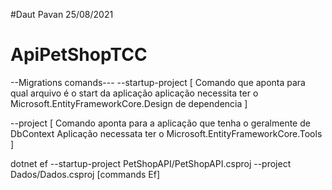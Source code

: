 
#Daut Pavan 25/08/2021
# ApiPetShopTCC

--Migrations comands--- 
--startup-project [
					Comando que aponta para qual arquivo é o start da aplicação
					aplicação necessita ter o Microsoft.EntityFrameworkCore.Design de dependencia
				  ]


--project [
			Comando aponta para a aplicação que tenha o geralmente de DbContext
			Aplicação necessata ter o Microsoft.EntityFrameworkCore.Tools
		  ]

dotnet ef --startup-project PetShopAPI/PetShopAPI.csproj --project Dados/Dados.csproj [commands Ef]

